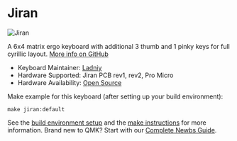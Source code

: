 # Jiran

![Jiran](https://i.imgur.com/HnA2Onc.png)

A 6x4 matrix ergo keyboard with additional 3 thumb and 1 pinky keys for full cyrillic layout. [More info on GitHub](https://github.com/Ladniy/jiran-breakoff)

* Keyboard Maintainer: [Ladniy](https://github.com/Ladniy)
* Hardware Supported: Jiran PCB rev1, rev2, Pro Micro
* Hardware Availability: [Open Source](https://github.com/Ladniy/jiran-breakoff)

Make example for this keyboard (after setting up your build environment):

    make jiran:default

See the [build environment setup](https://docs.qmk.fm/#/getting_started_build_tools) and the [make instructions](https://docs.qmk.fm/#/getting_started_make_guide) for more information. Brand new to QMK? Start with our [Complete Newbs Guide](https://docs.qmk.fm/#/newbs).